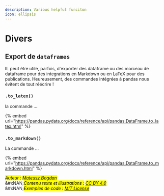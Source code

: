 ```yaml
---
description: Various helpful funciton
icon: ellipsis
---
```


# Divers

## Export de `dataframes`

IL peut être utile, parfois, d'exporter des dataframe ou des morceau de dataframe pour des integrations en Markdown ou en LaTeX pour des publications. Heureusement, des commandes intégrées à pandas nous évitent de tout réécrire ! &#x20;

### `.to_latex()`

la commande ...&#x20;

{% embed url="https://pandas.pydata.org/docs/reference/api/pandas.DataFrame.to_latex.html" %}

### `.to_markdown()`

La commande ...

{% embed url="https://pandas.pydata.org/docs/reference/api/pandas.DataFrame.to_markdown.html" %}

_<mark style="color:$info;">Auteur :</mark>_ [_<mark style="color:$info;">Mateusz Bogdan</mark>_](https://matbog.github.io/)\
&#xNAN;_<mark style="color:$info;">Contenu texte et illustrations :</mark>_ [_<mark style="color:$info;">CC BY 4.0</mark>_](https://creativecommons.org/licenses/by/4.0/)\
&#xNAN;_<mark style="color:$info;">Exemples de code :</mark>_ [_<mark style="color:$info;">MIT License</mark>_](https://opensource.org/licenses/MIT)

